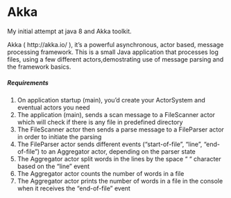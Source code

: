 # Akka
My initial attempt at java 8 and Akka toolkit.
<p>
Akka ( http://akka.io/ ), it’s a powerful asynchronous, actor based, message processing framework.
This is a small Java application that processes log files, using a few different actors,demostrating use of message parsing and the framework basics.
</p>
<h5>Requirements</h5>
<ol>
<li>On application startup (main), you’d create your ActorSystem and eventual actors you need</li>
<li>The application (main), sends a scan message to a FileScanner actor which will check if there is any file in predefined directory</li>
<li>The FileScanner actor then sends a parse message to a FileParser actor in order to initiate the parsing</li>
<li>The FileParser actor sends different events (“start-of-file”, “line”, “end-of-file”) to an Aggregator actor, depending on the parser state</li>
<li>The Aggregator actor split words in the lines by the space “ “ character based on the “line” event</li>
<li>The Aggregator actor counts the number of words in a file</li>
<li>The Aggregator actor prints the number of words in a file in the console when it receives the “end-of-file” event</li>
</ol>
